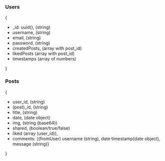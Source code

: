### Users

{
- _id: uuid(), (string)
- username, (string)
- email, (string)
- password, (string)
- createdPosts, (array with post_id)
- likedPosts (array with post_id)
- timestamps (array of numbers)

}


### Posts

{
- user_id, (string)
- (post)_id, (string)
- title, (string)
- date, (date object)
- img, (string (base64))
- shared, (boolean/true/false)
- liked (array (user_id)),
- comments: {(fromUser) username (string), date timestamp(date object), message (string)}

}